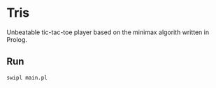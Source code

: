 # Tris
Unbeatable tic-tac-toe player based on the minimax algorith written in Prolog.

## Run

```
swipl main.pl
```
